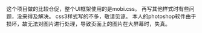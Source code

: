 这个项目做的比较仓促，整个UI框架使用的是mobi.css。
再写其他样式时有些问题，没来得及解决。
css3样式写的不多，敬请见谅。
本人的photoshop软件由于损坏，故无法对图片进行处理，导致页面上的图片在大屏幕时，失真。